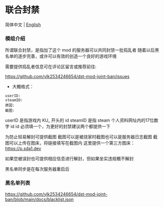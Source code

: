 # 联合封禁
简体中文 | [English](https://github.com/ylk2534246654/dst-mod-joint-ban/blob/main/README_en.md)

### 模组介绍

所谓联合封禁，是指加了这个 mod 的服务器可以共同封禁一批捣乱者
随着以后黑名单的逐步完善，或许可以有效的创造一个良好的游戏环境

需要提供捣乱者信息可在评论区留言或推荐前往:

https://github.com/ylk2534246654/dst-mod-joint-ban/issues

- 大概格式：
```
userID:
steamID:
原因:
截图:
```

userID 是指游戏内 KU_ 开头的 id
steamID 是指 steam 个人资料网址内的17位数字 id
id 必须填一个，为更好的封禁建议两个都提供一下

为防止轻易解封可提供截图
截图可以是被烧家时截图也可以是服务器日志截图
截图可以上传在图床，将链接填写在截图内
这里提供一个第三方图床：https://p.sda1.dev

如果您被误封也可提供相应信息进行解封，但如果坐实违规概不解封

黑名单同步是在每次服务器重启后

### 黑名单列表

https://github.com/ylk2534246654/dst-mod-joint-ban/blob/main/docs/blacklist.json
